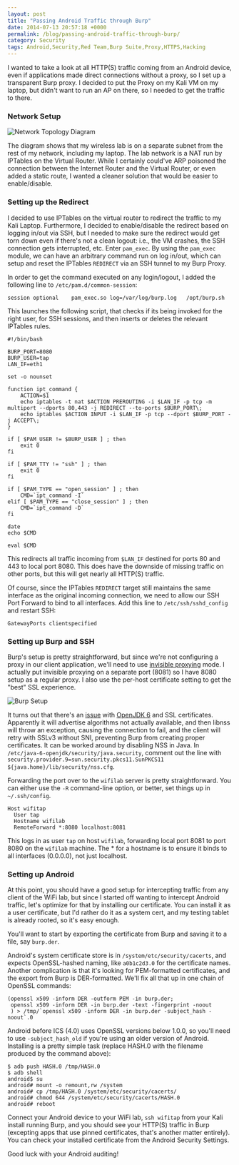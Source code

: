 ```yaml
---
layout: post
title: "Passing Android Traffic through Burp"
date: 2014-07-13 20:57:18 +0000
permalink: /blog/passing-android-traffic-through-burp/
category: Security
tags: Android,Security,Red Team,Burp Suite,Proxy,HTTPS,Hacking
---
```

I wanted to take a look at all HTTP(S) traffic coming from an Android device, even if applications made direct connections without a proxy, so I set up a transparent Burp proxy.  I decided to put the Proxy on my Kali VM on my laptop, but didn't want to run an AP on there, so I needed to get the traffic to there.

### Network Setup ###
![Network Topology Diagram][1]

The diagram shows that my wireless lab is on a separate subnet from the rest of my network, including my laptop.  The lab network is a NAT run by IPTables on the Virtual Router.  While I certainly could've ARP poisoned the connection between the Internet Router and the Virtual Router, or even added a static route, I wanted a cleaner solution that would be easier to enable/disable.

### Setting up the Redirect ###

I decided to use IPTables on the virtual router to redirect the traffic to my Kali Laptop.  Furthermore, I decided to enable/disable the redirect based on logging in/out via SSH, but I needed to make sure the redirect would get torn down even if there's not a clean logout: i.e., the VM crashes, the SSH connection gets interrupted, etc.  Enter `pam_exec`.  By using the `pam_exec` module, we can have an arbitrary command run on log in/out, which can setup and reset the IPTables `REDIRECT` via an SSH tunnel to my Burp Proxy.

In order to get the command executed on any login/logout, I added the following line to `/etc/pam.d/common-session`:

    session optional	pam_exec.so log=/var/log/burp.log	/opt/burp.sh

This launches the following script, that checks if its being invoked for the right user, for SSH sessions, and then inserts or deletes the relevant IPTables rules.

    #!/bin/bash
    
    BURP_PORT=8080
    BURP_USER=tap
    LAN_IF=eth1
    
    set -o nounset
    
    function ipt_command {
    	ACTION=$1
    	echo iptables -t nat $ACTION PREROUTING -i $LAN_IF -p tcp -m multiport --dports 80,443 -j REDIRECT --to-ports $BURP_PORT\;
    	echo iptables $ACTION INPUT -i $LAN_IF -p tcp --dport $BURP_PORT -j ACCEPT\;
    }
    
    if [ $PAM_USER != $BURP_USER ] ; then
    	exit 0
    fi
    
    if [ $PAM_TTY != "ssh" ] ; then
    	exit 0
    fi
    
    if [ $PAM_TYPE == "open_session" ] ; then
    	CMD=`ipt_command -I`
    elif [ $PAM_TYPE == "close_session" ] ; then
    	CMD=`ipt_command -D`
    fi
    
    date
    echo $CMD
    
    eval $CMD

This redirects all traffic incoming from `$LAN_IF` destined for ports 80 and 443 to local port 8080.  This does have the downside of missing traffic on other ports, but this will get nearly all HTTP(S) traffic.

Of course, since the IPTables `REDIRECT` target still maintains the same interface as the original incoming connection, we need to allow our SSH Port Forward to bind to all interfaces.  Add this line to `/etc/ssh/sshd_config` and restart SSH:

    GatewayPorts clientspecified

### Setting up Burp and SSH ###

Burp's setup is pretty straightforward, but since we're not configuring a proxy in our client application, we'll need to use [invisible proxying](http://portswigger.net/burp/Help/proxy_options_invisible.html) mode.  I actually put invisible proxying on a separate port (8081) so I have 8080 setup as a regular proxy.  I also use the per-host certificate setting to get the "best" SSL experience.

![Burp Setup][2]

It turns out that there's an [issue](http://forum.portswigger.net/thread/474/internal-error-burp-proxy) with [OpenJDK 6](https://bugzilla.redhat.com/show_bug.cgi?id=1022017) and SSL certificates.  Apparently it will advertise algorithms not actually available, and then libnss will throw an exception, causing the connection to fail, and the client will retry with SSLv3 without SNI, preventing Burp from creating proper certificates.  It can be worked around by disabling NSS in Java.  In `/etc/java-6-openjdk/security/java.security`, comment out the line with `security.provider.9=sun.security.pkcs11.SunPKCS11 ${java.home}/lib/security/nss.cfg`.

Forwarding the port over to the `wifilab` server is pretty straightforward.  You can either use the `-R` command-line option, or better, set things up in `~/.ssh/config`.

    Host wifitap
      User tap
      Hostname wifilab
      RemoteForward *:8080 localhost:8081

This logs in as user `tap` on host `wifilab`, forwarding local port 8081 to port 8080 on the `wifilab` machine.  The * for a hostname is to ensure it binds to all interfaces (0.0.0.0), not just localhost.

### Setting up Android ###

At this point, you should have a good setup for intercepting traffic from any client of the WiFi lab, but since I started off wanting to intercept Android traffic, let's optimize for that by installing our certificate.  You can install it as a user certificate, but I'd rather do it as a system cert, and my testing tablet is already rooted, so it's easy enough.

You'll want to start by exporting the certificate from Burp and saving it to a file, say `burp.der`.

Android's system certificate store is in `/system/etc/security/cacerts`, and expects OpenSSL-hashed naming, like `a0b1c2d3.0` for the certificate names.  Another complication is that it's looking for PEM-formatted certificates, and the export from Burp is DER-formatted.  We'll fix all that up in one chain of OpenSSL commands:

    (openssl x509 -inform DER -outform PEM -in burp.der;
     openssl x509 -inform DER -in burp.der -text -fingerprint -noout
     ) > /tmp/`openssl x509 -inform DER -in burp.der -subject_hash -noout`.0

Android before ICS (4.0) uses OpenSSL versions below 1.0.0, so you'll need to use `-subject_hash_old` if you're using an older version of Android. Installing is a pretty simple task (replace HASH.0 with the filename produced by the command above):

    $ adb push HASH.0 /tmp/HASH.0
    $ adb shell
    android$ su
    android# mount -o remount,rw /system
    android# cp /tmp/HASH.0 /system/etc/security/cacerts/
    android# chmod 644 /system/etc/security/cacerts/HASH.0
    android# reboot

Connect your Android device to your WiFi lab, `ssh wifitap` from your Kali install running Burp, and you should see your HTTP(S) traffic in Burp (excepting apps that use pinned certificates, that's another matter entirely).  You can check your installed certificate from the Android Security Settings.

Good luck with your Android auditing!

  [1]: /media/uploads/blog/wifitap.png
  [2]: /media/uploads/blog/burp_setup.png
